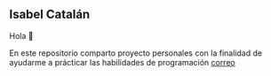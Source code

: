 ## Isabel Catalán 
Hola 👋

En este repositorio comparto proyecto personales con la finalidad de ayudarme a prácticar las habilidades de programación 
[correo](https://github.com/iscatalan?tab=repositories#:~:text=icatalanloayza98%40gmail.com)
<!--
**iscatalan/iscatalan** is a ✨ _special_ ✨ repository because its `README.md` (this file) appears on your GitHub profile.

Here are some ideas to get you started:

- 🔭 I’m currently working on ...
- 🌱 I’m currently learning python, machine learning
- 👯 I’m looking to collaborate on ...
- 🤔 I’m looking for help with ...
- 💬 Ask me about ...
- 📫 How to reach me: ...
- 😄 Pronouns: ...
- ⚡ Fun fact: ...
-->
